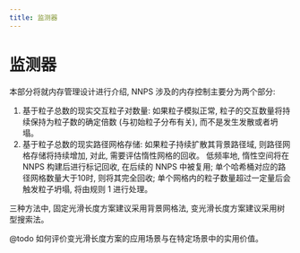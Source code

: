 ```yaml
---
title: 监测器
---
```


# 监测器

本部分将就内存管理设计进行介绍, NNPS 涉及的内存控制主要分为两个部分:

1. 基于粒子总数的现实交互粒子对数量: 如果粒子模拟正常, 
   粒子的交互数量将持续保持为粒子数的确定倍数 (与初始粒子分布有关), 而不是发生发散或者坍塌。
2. 基于粒子总数的现实路径网格存储: 如果粒子持续扩散其背景路径域, 则路径网格存储将持续增加, 对此, 需要评估惰性网格的回收。
   低频率地, 惰性空间将在 NNPS 构建后进行标记回收, 在后续的 NNPS 中被复用; 单个哈希桶对应的路径网格数量大于10时, 则将其完全回收;
   单个网格内的粒子数量超过一定量后会触发粒子坍塌, 将由规则 1 进行处理。

三种方法中, 固定光滑长度方案建议采用背景网格法, 变光滑长度方案建议采用树型搜索法。

@todo 如何评价变光滑长度方案的应用场景与在特定场景中的实用价值。
